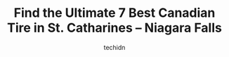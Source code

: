 ---
layout: ampstory
image: https://i0.wp.com/www.auto.or.id/wp-content/uploads/2023/06/canadian-tire-0-st-catharines-niagara-falls-1686324837.jpeg?resize=640,853
author: techidn
featured: false
description: St. Catharines – Niagara Falls, Ontario, Canada is a haven for Canadian Tire enthusiasts, boasting an impressive array of 7 top-notch establishments. Whether youre a seasoned connoisseur 
title: Find the Ultimate 7 Best Canadian Tire in St. Catharines – Niagara Falls
cover:
   title: Find the Ultimate 7 Best Canadian Tire in St. Catharines – Niagara Falls
   subtitle: AUTO.OR.ID
   background: https://www.auto.or.id/wp-content/uploads/2023/06/canadian-tire-0-st-catharines-niagara-falls-1686324837.jpeg

pages: 
 - layout: thirds
   top: <h1>#1 Canadian Tire</h1>
   bottom: "<p>This was such a wonderful store to visit!!!Loved how clean and fully-stocked it was.The towels (Barbie, Paw Patrol - girls and boys and Hot Wheels) were only $19.99!!!!!!</p>"
   background: https://www.auto.or.id/wp-content/uploads/2023/06/canadian-tire-1-st-catharines-niagara-falls-1686324838.jpeg
   backgroundblur: true
 - layout: thirds
   top: <h1>#2 Canadian Tire</h1>
   bottom: "<p>431 Louth St, St. Catharines, ON L2S 4A2, Canada</p>"
   background: https://www.auto.or.id/wp-content/uploads/2023/06/canadian-tire-2-st-catharines-niagara-falls-1686324838.jpeg
   cta:
      link: https://www.auto.or.id/find-the-ultimate-7-best-canadian-tire-in-st-catharines-niagara-falls/
      text: Find the Ultimate 7 Best Canadian Tire in St. Catharines – Niagara Falls
 - layout: thirds
   top: <h1>#3 Canadian Tire</h1>
   bottom: "<p>300 Glendale Ave, St. Catharines, ON L2T 2L5, Canada</p>"
   background: https://images.unsplash.com/photo-1492144534655-ae79c964c9d7?ixlib=rb-4.0.3&ixid=MnwxMjA3fDB8MHxwaG90by1wYWdlfHx8fGVufDB8fHx8&auto=format&fit=crop&w=640&h=853&q=80
   cta:
      link: https://www.auto.or.id/find-the-ultimate-7-best-canadian-tire-in-st-catharines-niagara-falls/
      text: Find the Ultimate 7 Best Canadian Tire in St. Catharines – Niagara Falls
 - layout: thirds
   top: <h1>#4 Canadian Tire Gas+</h1>
   bottom: "<p>300 Glendale Ave, St. Catharines, ON L2T 2L5, Canada</p>"
   background: https://images.unsplash.com/photo-1563059999-9bcd13ce672d?ixlib=rb-4.0.3&ixid=MnwxMjA3fDB8MHxwaG90by1wYWdlfHx8fGVufDB8fHx8&auto=format&fit=crop&w=640&h=853&q=80
   cta:
      link: https://www.auto.or.id/find-the-ultimate-7-best-canadian-tire-in-st-catharines-niagara-falls/
      text: Find the Ultimate 7 Best Canadian Tire in St. Catharines – Niagara Falls
 - layout: thirds
   top: <h1>#5 Canadian Tire Gas+</h1>
   bottom: "<p>274 Fourth Ave, St. Catharines, ON L2R 6P9, Canada</p>"
   background: https://images.unsplash.com/photo-1610998342124-c4fcba4cf4bf?ixlib=rb-4.0.3&ixid=MnwxMjA3fDB8MHxwaG90by1wYWdlfHx8fGVufDB8fHx8&auto=format&fit=crop&w=640&h=853&q=80
   cta:
      link: https://www.auto.or.id/find-the-ultimate-7-best-canadian-tire-in-st-catharines-niagara-falls/
      text: Find the Ultimate 7 Best Canadian Tire in St. Catharines – Niagara Falls
 - layout: thirds
   top: <h1>#6 Canadian Tire Gas+</h1>
   bottom: "<p>Grantham Plaza, 380 Scott St, St. Catharines, ON L2M 3W4, Canada</p>"
   background: https://images.unsplash.com/photo-1494363247633-927487612591?ixlib=rb-4.0.3&ixid=MnwxMjA3fDB8MHxwaG90by1wYWdlfHx8fGVufDB8fHx8&auto=format&fit=crop&w=640&h=853&q=80
   cta:
      link: https://www.auto.or.id/find-the-ultimate-7-best-canadian-tire-in-st-catharines-niagara-falls/
      text: Find the Ultimate 7 Best Canadian Tire in St. Catharines – Niagara Falls
 - layout: thirds
   top: <h1>#7 Canadian Tire Gas+</h1>
   bottom: "<p>459 Welland Ave, St. Catharines, ON L2M 6P3, Canada</p>"
   background: https://images.unsplash.com/photo-1617814065893-00757125efab?ixlib=rb-4.0.3&ixid=MnwxMjA3fDB8MHxwaG90by1wYWdlfHx8fGVufDB8fHx8&auto=format&fit=crop&w=640&h=853&q=80
   cta:
      link: https://www.auto.or.id/find-the-ultimate-7-best-canadian-tire-in-st-catharines-niagara-falls/
      text: Find the Ultimate 7 Best Canadian Tire in St. Catharines – Niagara Falls
 - layout: thirds
   middle: Continue reading...
   background: https://images.unsplash.com/photo-1600978257452-c6c0bc8660d4?ixlib=rb-4.0.3&ixid=MnwxMjA3fDB8MHxwaG90by1wYWdlfHx8fGVufDB8fHx8&auto=format&fit=crop&w=640&h=853&q=80
   cta:
      link: https://www.auto.or.id/find-the-ultimate-7-best-canadian-tire-in-st-catharines-niagara-falls/
      text: Find the Ultimate 7 Best Canadian Tire in St. Catharines – Niagara Falls

---